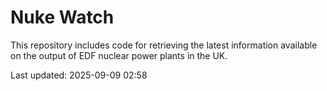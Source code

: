 # Nuke Watch

This repository includes code for retrieving the latest information available on the output of EDF nuclear power plants in the UK.

Last updated: 2025-09-09 02:58
